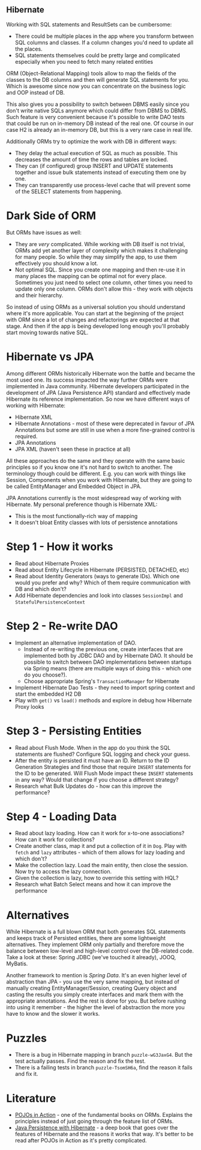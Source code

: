 Hibernate
---------

Working with SQL statements and ResultSets can be cumbersome:

- There could be multiple places in the app where you transform between SQL columns and classes. If a column changes
you'd need to update all the places.
- SQL statements themselves could be pretty large and complicated especially when you need to fetch many related
entities

ORM (Object-Relational Mapping) tools allow to map the fields of the classes to the DB columns and then will generate
SQL statements for you. Which is awesome since now you can concentrate on the business logic and OOP instead of DB.  

This also gives you a possibility to switch between DBMS easily since you don't write native SQLs anymore which could
differ from DBMS to DBMS. Such feature is very convenient because it's possible to write DAO tests that could be run
on in-memory DB instead of the real one. Of course in our case H2 is already an in-memory DB, but this is a very rare
case in real life.

Additionally ORMs try to optimize the work with DB in different ways:

- They delay the actual execution of SQL as much as possible. This decreases the amount of time the rows and tables are
locked.
- They can (if configured) group INSERT and UPDATE statements together and issue bulk statements instead of executing
them one by one.
- They can transparently use process-level cache that will prevent some of the SELECT statements from happening.
 
# Dark Side of ORM

But ORMs have issues as well:

- They are _very_ complicated. While working with DB itself is not trivial, ORMs add yet another layer of complexity 
which makes it challenging for many people. So while they may simplify the app, to use them effectively you should know
a lot.
- Not optimal SQL. Since you create one mapping and then re-use it in many places the mapping can be optimal not for
every place. Sometimes you just need to select one column, other times you need to update only one column. ORMs don't
allow this - they work with objects and their hierarchy.

So instead of using ORMs as a universal solution you should understand where it's more applicable. You can start at the
beginning of the project with ORM since a lot of changes and refactorings are expected at that stage. And then if the
app is being developed long enough you'll probably start moving towards native SQL.

# Hibernate vs JPA

Among different ORMs historically Hibernate won the battle and became the most used one. Its success impacted the way
further ORMs were implemented in Java community. Hibernate developers participated in the development of JPA (Java 
Persistence API) standard and effectively made Hibernate its reference implementation. So now we have different ways of
working with Hibernate:

* Hibernate XML
* Hibernate Annotations - most of these were deprecated in favour of JPA Annotations but some are still in 
use when a more fine-grained control is required.
* JPA Annotations
* JPA XML (haven't seen these in practice at all)

All these approaches do the same and they operate with the same basic principles so if you know one it's not hard to
switch to another. The terminology though could be different. E.g. you can work with things like Session, Components 
when you work with Hibernate, but they are going to be called EntityManager and Embedded Object in JPA.

JPA Annotations currently is the most widespread way of working with Hibernate. My personal preference though is
Hibernate XML:

* This is the most functionally-rich way of mapping
* It doesn't bloat Entity classes with lots of persistence annotations

# Step 1 - How it works

* Read about Hibernate Proxies
* Read about Entity Lifecycle in Hibernate (PERSISTED, DETACHED, etc)
* Read about Identity Generators (ways to generate IDs). Which one would you prefer and why? Which of them require 
communication with DB and which don't?
* Add Hibernate dependencies and look into classes `SessionImpl` and `StatefulPersistenceContext`

# Step 2 - Re-write DAO

* Implement an alternative implementation of DAO. 
  * Instead of re-writing the previous one, create interfaces that are implemented both by JDBC DAO and by Hibernate 
  DAO. It should be possible to switch between DAO implementations between startups via Spring means (there are 
  multiple ways of doing this - which one do you choose?).
  * Choose appropriate Spring's `TransactionManager` for Hibernate
* Implement Hibernate Dao Tests - they need to import spring context and start the embedded H2 DB
* Play with `get()` vs `load()` methods and explore in debug how Hibernate Proxy looks

# Step 3 - Persisting Entities

* Read about Flush Mode. When in the app do you think the SQL statements are flushed? Configure SQL logging and check 
your guess.
* After the entity is persisted it must have an ID. Return to the ID Generation Strategies and find those that require
`INSERT` statements for the ID to be generated. Will Flush Mode impact these `INSERT` statements in any way? Would that
change if you choose a different strategy?
* Research what Bulk Updates do - how can this improve the performance?

# Step 4 - Loading Data

* Read about lazy loading. How can it work for x-to-one associations? How can it work for collections?
* Create another class, map it and put a collection of it in `Dog`. Play with `fetch` and `lazy` attributes - which of
them allows for lazy loading and which don't?
* Make the collection lazy. Load the main entity, then close the session. Now try to access the lazy connection.
* Given the collection is lazy, how to override this setting with HQL?
* Research what Batch Select means and how it can improve the performance

# Alternatives

While Hibernate is a full blown ORM that both generates SQL statements and keeps track of Persisted entities, there are
some lightweight alternatives. They implement ORM only partially and therefore move the balance between low-level and
high-level control over the DB-related code. Take a look at these: Spring JDBC (we've touched it already), JOOQ, MyBatis.

Another framework to mention is *Spring Data*. It's an even higher level of abstraction than JPA - you use the very
same mapping, but instead of manually creating EntityManager/Session, creating Query object and casting the results you
simply create interfaces and mark them with the appropriate annotations. And the rest is done for you. But before 
rushing into using it remember - the higher the level of abstraction the more you have to know and the slower it works.

# Puzzles

- There is a bug in Hibernate mapping in branch `puzzle-wG3JaxG4`. But the test actually passes. Find the reason and fix
the test.
- There is a failing tests in branch `puzzle-TsomSH6a`, find the reason it fails and fix it.

# Literature

* [POJOs in Action](https://www.manning.com/books/pojos-in-action) - one of the fundamental books on ORMs. Explains
the principles instead of just going through the feature list of ORMs.
* [Java Persistence with Hibernate](https://www.manning.com/books/java-persistence-with-hibernate) - a deep book that
goes over the features of Hibernate and the reasons it works that way. It's better to be read after POJOs in Action as
it's pretty complicated.